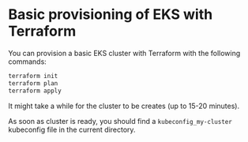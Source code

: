 # Basic provisioning of EKS with Terraform

You can provision a basic EKS cluster with Terraform with the following commands:

```bash
terraform init
terraform plan
terraform apply
```

It might take a while for the cluster to be creates (up to 15-20 minutes).

As soon as cluster is ready, you should find a `kubeconfig_my-cluster` kubeconfig file in the current directory.
